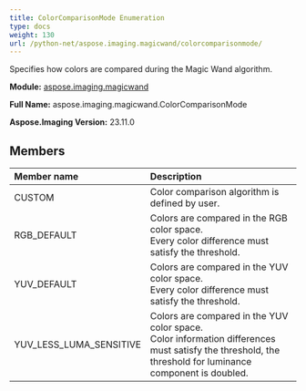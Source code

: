 ```yaml
---
title: ColorComparisonMode Enumeration
type: docs
weight: 130
url: /python-net/aspose.imaging.magicwand/colorcomparisonmode/
---
```


Specifies how colors are compared during the Magic Wand algorithm.

**Module:** [aspose.imaging.magicwand](/imaging/python-net/aspose.imaging.magicwand/)

**Full Name:** aspose.imaging.magicwand.ColorComparisonMode

**Aspose.Imaging Version:** 23.11.0

## **Members**
| **Member name** | **Description** |
| :- | :- |
| CUSTOM | Color comparison algorithm is defined by user. |
| RGB_DEFAULT | Colors are compared in the RGB color space.<br/>            Every color difference must satisfy the threshold. |
| YUV_DEFAULT | Colors are compared in the YUV color space.<br/>            Every color difference must satisfy the threshold. |
| YUV_LESS_LUMA_SENSITIVE | Colors are compared in the YUV color space.<br/>            Color information differences must satisfy the threshold, the threshold for luminance component is doubled. |
